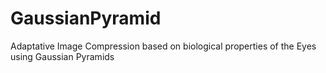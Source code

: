 GaussianPyramid
===============

Adaptative Image Compression based on biological properties of the Eyes using Gaussian Pyramids
